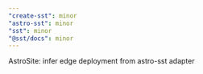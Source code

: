 ```yaml
---
"create-sst": minor
"astro-sst": minor
"sst": minor
"@sst/docs": minor
---
```


AstroSite: infer edge deployment from astro-sst adapter
